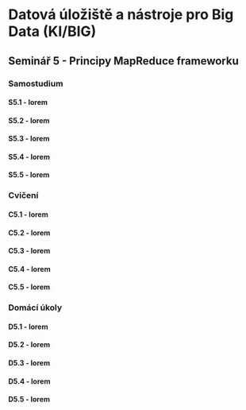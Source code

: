 # Datová úložiště a nástroje pro Big Data (KI/BIG)

## Seminář 5 - Principy MapReduce frameworku

### Samostudium

#### S5.1 - lorem

#### S5.2 - lorem

#### S5.3 - lorem

#### S5.4 - lorem

#### S5.5 - lorem

### Cvičení

#### C5.1 - lorem

#### C5.2 - lorem

#### C5.3 - lorem

#### C5.4 - lorem

#### C5.5 - lorem

### Domácí úkoly

#### D5.1 - lorem

#### D5.2 - lorem

#### D5.3 - lorem

#### D5.4 - lorem

#### D5.5 - lorem
